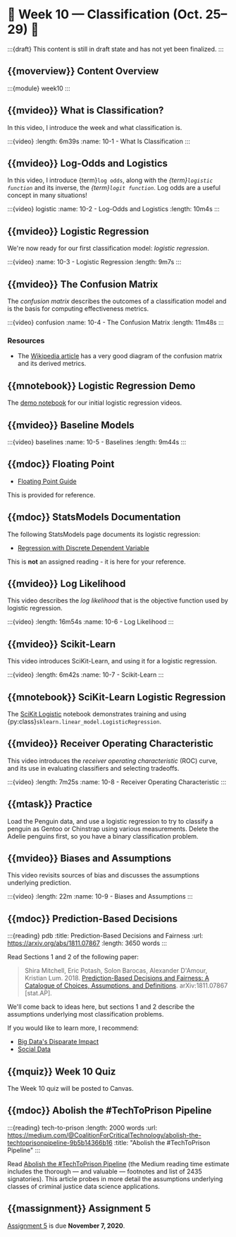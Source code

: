 # 🚧 Week 10 — Classification (Oct. 25–29) 🚧

:::{draft}
This content is still in draft state and has not yet been finalized.
:::

## {{moverview}} Content Overview

:::{module} week10
:::

## {{mvideo}} What is Classification?

In this video, I introduce the week and what classification is.

:::{video}
:length: 6m39s
:name: 10-1 - What Is Classification
:::

## {{mvideo}} Log-Odds and Logistics

In this video, I introduce {term}`log odds`, along with the *{term}`logistic function`* and its inverse, 
the *{term}`logit function`*.
Log odds are a useful concept in many situations!

:::{video} logistic
:name: 10-2 - Log-Odds and Logistics
:length: 10m4s
:::

## {{mvideo}} Logistic Regression

We're now ready for our first classification model: *logistic regression*.

:::{video}
:name: 10-3 - Logistic Regression
:length: 9m7s
:::

## {{mvideo}} The Confusion Matrix

The *confusion matrix* describes the outcomes of a classification model and is the basis for computing effectiveness metrics.

:::{video} confusion
:name: 10-4 - The Confusion Matrix
:length: 11m48s
:::

### Resources

- The [Wikipedia article](https://en.wikipedia.org/wiki/Confusion_matrix) has a very good diagram of the confusion matrix and its derived metrics.

## {{mnotebook}} Logistic Regression Demo

The [demo notebook](LogitRegressionDemo.ipynb) for our initial logistic regression videos.

## {{mvideo}} Baseline Models

:::{video} baselines
:name: 10-5 - Baselines
:length: 9m44s
:::

## {{mdoc}} Floating Point

- [Floating Point Guide](https://floating-point-gui.de/)

This is provided for reference.

## {{mdoc}} StatsModels Documentation

The following StatsModels page documents its logistic regression:

- [Regression with Discrete Dependent Variable](https://www.statsmodels.org/stable/discretemod.html)

This is **not** an assigned reading - it is here for your reference.

## {{mvideo}} Log Likelihood

This video describes the *log likelihood* that is the objective function used by logistic regression.

:::{video}
:length: 16m54s
:name: 10-6 - Log Likelihood
:::

## {{mvideo}} Scikit-Learn

This video introduces SciKit-Learn, and using it for a logistic regression.

:::{video}
:length: 6m42s
:name: 10-7 - Scikit-Learn
:::

## {{mnotebook}} SciKit-Learn Logistic Regression

The [SciKit Logistic](./SciKitLogistic.ipynb) notebook demonstrates training and using
{py:class}`sklearn.linear_model.LogisticRegression`.

## {{mvideo}} Receiver Operating Characteristic

This video introduces the *receiver operating characteristic* (ROC) curve, and its use in evaluating classifiers and selecting tradeoffs.

:::{video}
:length: 7m25s
:name: 10-8 - Receiver Operating Characteristic
:::

## {{mtask}} Practice

Load the Penguin data, and use a logistic regression to try to classify a penguin as Gentoo or Chinstrap using various measurements.
Delete the Adelie penguins first, so you have a binary classification problem.

## {{mvideo}} Biases and Assumptions

This video revisits sources of bias and discusses the assumptions underlying prediction.

:::{video}
:length: 22m
:name: 10-9 - Biases and Assumptions
:::

## {{mdoc}} Prediction-Based Decisions

:::{reading} pdb
:title: Prediction-Based Decisions and Fairness
:url: https://arxiv.org/abs/1811.07867
:length: 3650 words
:::

Read Sections 1 and 2 of the following paper:

> Shira Mitchell, Eric Potash, Solon Barocas, Alexander D'Amour, Kristian Lum. 2018.
> [Prediction-Based Decisions and Fairness: A Catalogue of Choices, Assumptions, and Definitions](https://arxiv.org/abs/1811.07867).
> arXiv:1811.07867 [stat.AP].

We'll come back to ideas here, but sections 1 and 2 describe the assumptions underlying most classification problems.

If you would like to learn more, I recommend:

- [Big Data's Disparate Impact](http://papers.ssrn.com/abstract=2477899)
- [Social Data](http://dx.doi.org/10.3389/fdata.2019.00013)

## {{mquiz}} Week 10 Quiz

The Week 10 quiz will be posted to Canvas.

## {{mdoc}} Abolish the #TechToPrison Pipeline

:::{reading} tech-to-prison
:length: 2000 words
:url: https://medium.com/@CoalitionForCriticalTechnology/abolish-the-techtoprisonpipeline-9b5b14366b16
:title: "Abolish the #TechToPrison Pipeline"
:::

Read [Abolish the #TechToPrison Pipeline](https://medium.com/@CoalitionForCriticalTechnology/abolish-the-techtoprisonpipeline-9b5b14366b16) (the Medium reading time estimate includes the thorough — and valuable — footnotes and list of 2435 signatories).
This article probes in more detail the assumptions underlying classes of criminal justice data science applications.

## {{massignment}} Assignment 5

[Assignment 5](../../assignments/A5/index.md) is due **November 7, 2020**.
